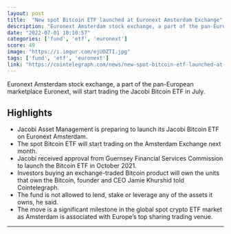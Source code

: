 ```yaml
---
layout: post
title:  "New spot Bitcoin ETF launched at Euronext Amsterdam Exchange"
description: "Euronext Amsterdam stock exchange, a part of the pan-European marketplace Euronext, will start trading the Jacobi Bitcoin ETF in July."
date: "2022-07-01 10:10:57"
categories: ['fund', 'etf', 'euronext']
score: 49
image: "https://i.imgur.com/ejUOZTI.jpg"
tags: ['fund', 'etf', 'euronext']
link: "https://cointelegraph.com/news/new-spot-bitcoin-etf-launched-at-euronext-amsterdam-exchange"
---
```


Euronext Amsterdam stock exchange, a part of the pan-European marketplace Euronext, will start trading the Jacobi Bitcoin ETF in July.

## Highlights

- Jacobi Asset Management is preparing to launch its Jacobi Bitcoin ETF on Euronext Amsterdam.
- The spot Bitcoin ETF will start trading on the Amsterdam Exchange next month.
- Jacobi received approval from Guernsey Financial Services Commission to launch the Bitcoin ETF in October 2021.
- Investors buying an exchange-traded Bitcoin product will own the units that own the Bitcoin, founder and CEO Jamie Khurshid told Cointelegraph.
- The fund is not allowed to lend, stake or leverage any of the assets it owns, he said.
- The move is a significant milestone in the global spot crypto ETF market as Amsterdam is associated with Europe’s top sharing trading venue.

---
